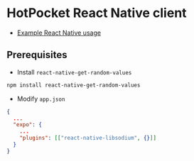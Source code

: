 # HotPocket React Native client

- [Example React Native usage](https://github.com/HotPocketDev/react-native-hp-js-client/blob/main/example/App.js)

## Prerequisites
- Install `react-native-get-random-values`
```sh
npm install react-native-get-random-values
```
- Modify `app.json`
```json
{
  ...
  "expo": {
    ...
    "plugins": [["react-native-libsodium", {}]]
  }
}
```